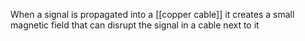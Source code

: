 When a signal is propagated into a [[copper cable]] it creates a small magnetic field that can disrupt the signal in a cable next to it